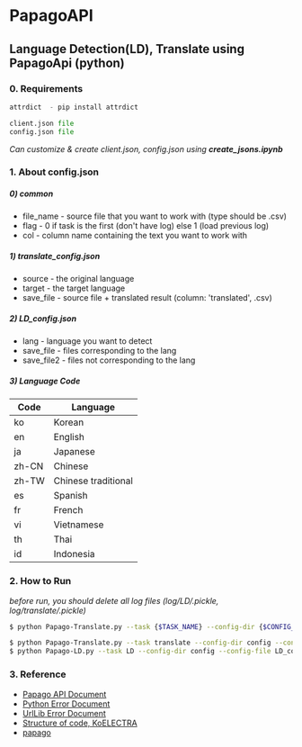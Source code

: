 # PapagoAPI
## Language Detection(LD), Translate using PapagoApi (python)

### 0. Requirements 
```python 
attrdict  - pip install attrdict
```
```python
client.json file
config.json file
```

*Can customize & create client.json, config.json using __create_jsons.ipynb__*


### 1. About config.json 
##### 0) common 
- file_name - source file that you want to work with (type should be .csv)
- flag - 0 if task is the first (don't have log) else 1 (load previous log)
- col - column name containing the text you want to work with

##### 1) translate_config.json
- source - the original language
- target - the target language
- save_file - source file + translated result (column: 'translated', .csv)

##### 2) LD_config.json
- lang - language you want to detect
- save_file - files corresponding to the lang
- save_file2 - files not corresponding to the lang

##### 3) Language Code

Code | Language 
--|--
ko | Korean
en | English
ja | Japanese
zh-CN | Chinese
zh-TW | Chinese traditional
es | Spanish
fr | French
vi | Vietnamese
th | Thai
id | Indonesia

### 2. How to Run 
*before run, you should delete all log files (log/LD/.pickle, log/translate/.pickle)*

```bash
$ python Papago-Translate.py --task {$TASK_NAME} --config-dir {$CONFIG_DIR} --config-file {$CONFIG_FILE}   
```

```bash
$ python Papago-Translate.py --task translate --config-dir config --config-file translate_config.json
$ python Papago-LD.py --task LD --config-dir config --config-file LD_config.json
```

   
### 3. Reference  
- [Papago API Document](https://developers.naver.com/docs/papago/README.md) 
- [Python Error Document](https://docs.python.org/3/tutorial/errors.html)
- [UrlLib Error Document](https://github.com/python/cpython/blob/3.11/Lib/urllib/error.py)
- [Structure of code, KoELECTRA](https://github.com/monologg/KoELECTRA)
- [papago](https://github.com/stunstunstun/papago)
